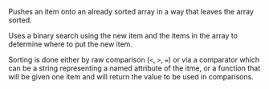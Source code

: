 Pushes an item onto an already sorted array in a way that leaves the
array sorted.

Uses a binary search using the new item and the items in the array to
determine where to put the new item.

Sorting is done either by raw comparison (`<`, `>`, `=`) or via a
comparator which can be a string representing a named attribute of the
itme, or a function that will be given one item and will return the
value to be used in comparisons.
